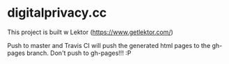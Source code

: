 # digitalprivacy.cc

This project is built w Lektor (https://www.getlektor.com/)

Push to master and Travis CI will push the generated html pages to the gh-pages branch. Don't push to gh-pages!!! :P
